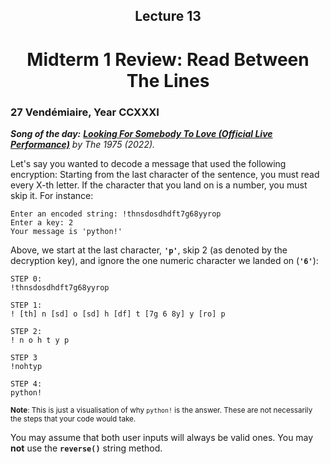 <h2 align=center>Lecture 13<h2>

<h1 align=center><strong>Midterm 1 Review</strong>: Read Between The Lines</h1>

### 27 Vendémiaire, Year CCXXXI

***Song of the day:*** _[**Looking For Somebody To Love (Official Live Performance)**](https://youtu.be/ORCNXtnlD38) by The 1975 (2022)._

Let's say you wanted to decode a message that used the following encryption: Starting from the last character of the
sentence, you must read every X-th letter. If the character that you land on is a number, you must skip it. For instance:

```text
Enter an encoded string: !thnsdosdhdft7g68yyrop
Enter a key: 2
Your message is 'python!'
```

Above, we start at the last character, **`'p'`**, skip 2 (as denoted by the decryption key), and ignore the one numeric character we landed on (**`'6'`**):

```
STEP 0:
!thnsdosdhdft7g68yyrop

STEP 1:
! [th] n [sd] o [sd] h [df] t [7g 6 8y] y [ro] p

STEP 2:
! n o h t y p

STEP 3
!nohtyp

STEP 4:
python!
```

<sub>**Note**: This is just a visualisation of why `python!` is the answer. These are not necessarily the steps that your code would take.</sub>

You may assume that both user inputs will always be valid ones. You may **not** use the **`reverse()`** string method.